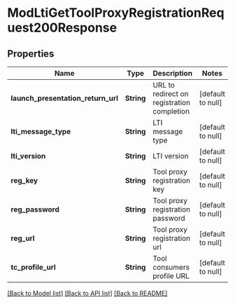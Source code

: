 # ModLtiGetToolProxyRegistrationRequest200Response

## Properties

Name | Type | Description | Notes
------------ | ------------- | ------------- | -------------
**launch_presentation_return_url** | **String** | URL to redirect on registration completion | [default to null]
**lti_message_type** | **String** | LTI message type | [default to null]
**lti_version** | **String** | LTI version | [default to null]
**reg_key** | **String** | Tool proxy registration key | [default to null]
**reg_password** | **String** | Tool proxy registration password | [default to null]
**reg_url** | **String** | Tool proxy registration url | [default to null]
**tc_profile_url** | **String** | Tool consumers profile URL | [default to null]

[[Back to Model list]](../README.md#documentation-for-models) [[Back to API list]](../README.md#documentation-for-api-endpoints) [[Back to README]](../README.md)



